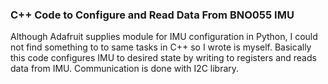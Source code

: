 ### C++ Code to Configure and Read Data From BNO055 IMU
Although Adafruit supplies module for IMU configuration in Python, I could not find something to to same tasks in C++ so I wrote is myself. 
Basically this code configures IMU to desired state by writing to registers and reads data from IMU. Communication is done with I2C library. 
